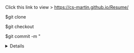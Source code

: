 Click this link to view >  https://cs-martin.github.io/Resume/

$git clone <repo-link>

  $git checkout 
  
$git commit -m "<details>"

$git pull origin main

$git push origin main
